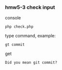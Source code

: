 ### hmw5-3 check input

console

`php check.php`

type command, example: 

`gt commit`

get

`Did you mean git commit?`

